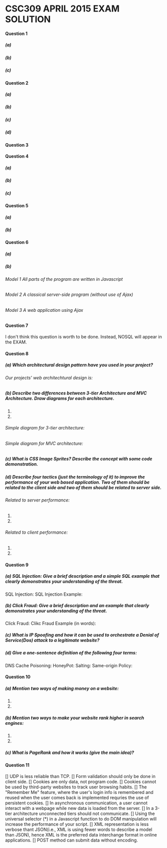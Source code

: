 # CSC309 APRIL 2015 EXAM SOLUTION
#### Question 1
##### (a)
##### (b)
##### (c)
#### Question 2
##### (a)
##### (b)
##### (c)
##### (d)
#### Question 3
#### Question 4
##### (a)
##### (b)
##### (c)
#### Question 5
##### (a)
##### (b)
#### Question 6
##### (a)
##### (b)
###### Model 1 All parts of the program are written in Javascript
###### Model 2 A classical server-side program (without use of Ajax)
###### Model 3 A web application using Ajax
#### Question 7
I don't think this question is worth to be done.
Instead, NOSQL will appear in the EXAM.
#### Question 8
##### (a) Which architectural design pattern have you used in your project?
###### Our projects' web architechtural design is:
##### (b) Describe two differences between 3-tier Architecture and MVC Architecture. Draw diagrams for each architecture.
1.
2.
###### Simple diagram for 3-tier architecture:
###### Simple diagram for MVC architecture:
##### (c) What is CSS Image Sprites? Describe the concept with some code demonstration.
##### (d) Describe four tactics (just the terminology of it) to improve the performance of your web based application. Two of them should be related to the client side and two of them should be related to server side.
###### Related to server performance:
1.
2.
###### Related to client performance:
1.
2.
#### Question 9
##### (a) SQL Injection: Give a brief description and a simple SQL example that clearly demonstrates your understanding of the threat.
SQL Injection:
SQL Injection Example:
##### (b) Click Fraud: Give a brief description and an example that clearly demonstrates your understanding of the threat.
Click Fraud:
Clikc Fraud Example (in words):
##### (c) What is IP Spoofing and how it can be used to orchestrate a Denial of Service(Dos) attack to a legitimate website?
##### (d) Give a one-sentence definition of the following four terms:
DNS Cache Poisoning:
HoneyPot:
Salting:
Same-origin Policy:
#### Question 10
##### (a) Mention two ways of making money on a website:
1.
2.
##### (b) Mention two ways to make your website rank higher in search engines:
1.
2.
##### (c) What is PageRank and how it works (give the main idea)?
#### Question 11
[] UDP is less reliable than TCP.
[] Form validation should only be done in client side.
[] Cookies are only data, not program code.
[] Cookies cannot be used by third-party websites to track user browsing habits.
[] The "Remember Me" feature, where the user's login info is remembered and reused when the user comes back is implemented requries the use of persistent cookies.
[] In asynchronous communication, a user cannot interact with a webpage while new data is loaded from the server.
[] In a 3-tier architecture unconnected tiers should not communicate.
[] Using the universal selector (*) in a Javascript function to do DOM manipulation will increase the performance of your script.
[] XML representation is less verbose thant JSON(i.e., XML is using fewer words to describe a model than JSON), hence XML is the preferred data interchange format in online applications.
[] POST method can submit data without encoding.

